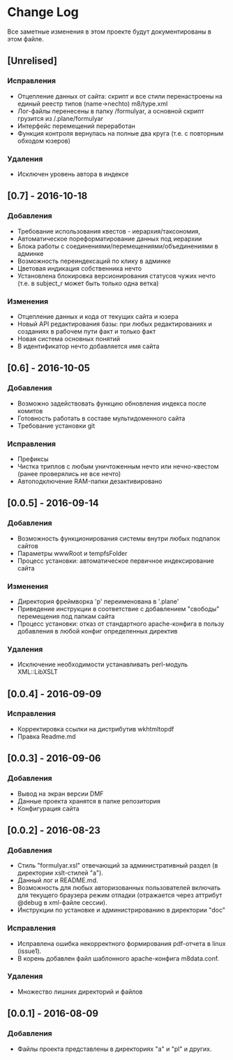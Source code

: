 # Change Log
Все заметные изменения в этом проекте будут документированы в этом файле.

## [Unrelised]
### Исправления
- Отцепление данных от сайта: скрипт и все стили перенастроены на единый реестр типов (name->nechto) m8/type.xml
- Лог-файлы перенесены в папку /formulyar, а основной скрипт грузится из /.plane/formulyar
- Интерфейс перемещений переработан
- Функция контроля вернулась на полные два круга (т.е. с повторным обходом юзеров)

### Удаления
- Исключен уровень автора в индексе


## [0.7] - 2016-10-18
### Добавления
- Требование использования квестов - иерархия/таксономия, 
- Автоматическое пореформатирование данных под иерархии
- Блока работы с соединениями/перемещениями/объединениями в админке
- Возможность переиндексаций по клику в админке
- Цветовая индикация собственника нечто
- Установлена блокировка версионирования статусов чужих нечто (т.е. в subject_r может быть только одна ветка)

### Изменения
- Отцепление данных и кода от текущих сайта и юзера
- Новый API редактирования базы: при любых редактированиях и созданиях в рабочем пути факт и только факт
- Новая система основных понятий
- В идентификатор нечто добавляется имя сайта

## [0.6] - 2016-10-05
### Добавления
- Возможно задействовать функцию обновления индекса после комитов
- Готовность работать в составе мультидоменного сайта
- Требование установки git

### Иcправления
- Префиксы
- Чистка триплов с любым уничтоженным нечто или нечно-квестом (ранее проверялись не все нечто)
- Автоподключение RAM-папки дезактивировано


## [0.0.5] - 2016-09-14
### Добавления
- Возможность функционирования системы внутри любых подпапок сайтов
- Параметры wwwRoot и tempfsFolder
- Процесс установки: автоматическое первичное индексирование сайта

### Изменения
- Директория фреймворка 'p' переименована в '.plane'
- Приведение инструкции в соответствие с добавлением "свободы" перемещения под папкам сайта
- Процесс установки: отказ от стандартного apache-конфига в пользу добавления в любой конфиг определенных директив

### Удаления
- Исключение необходимости устанавливать perl-модуль XML::LibXSLT


## [0.0.4] - 2016-09-09
### Иcправления
- Корректировка ссылки на дистрибутив wkhtmltopdf
- Правка Readme.md

## [0.0.3] - 2016-09-06
### Добавления
- Вывод на экран версии DMF
- Данные проекта хранятся в папке репозитория 
- Конфигурация сайта


## [0.0.2] - 2016-08-23
### Добавления
- Стиль "formulyar.xsl" отвечающий за административный раздел (в директории xslt-стилей "а").
- Данный лог и README.md.
- Возможность для любых авторизованных пользователей включать для текущего браузера режим отладки (отражается через аттрибут @debug в xml-файле сессии).
- Инструкции по установке и администрированию в директории "doc"

### Исправления
- Исправлена ошибка некорректного формирования pdf-отчета в linux (issue1).
- В корень добавлен файл шаблонного apache-конфига m8data.conf.

### Удаления
- Множество лишних директорий и файлов


## [0.0.1] - 2016-08-09
### Добавления
- Файлы проекта представлены в директориях "a" и "pl" и других.
